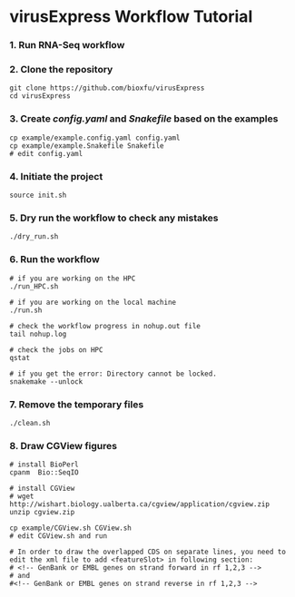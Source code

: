 # virusExpress Workflow Tutorial

### 1. Run RNA-Seq workflow

### 2. Clone the repository
```
git clone https://github.com/bioxfu/virusExpress
cd virusExpress
```

### 3. Create *config.yaml* and *Snakefile* based on the examples
```
cp example/example.config.yaml config.yaml
cp example/example.Snakefile Snakefile
# edit config.yaml
```

### 4. Initiate the project
```
source init.sh
```

### 5. Dry run the workflow to check any mistakes
```
./dry_run.sh
```

### 6. Run the workflow
```
# if you are working on the HPC
./run_HPC.sh

# if you are working on the local machine
./run.sh

# check the workflow progress in nohup.out file
tail nohup.log 

# check the jobs on HPC
qstat

# if you get the error: Directory cannot be locked.
snakemake --unlock 
```

### 7. Remove the temporary files
```
./clean.sh
```

### 8. Draw CGView figures
```
# install BioPerl
cpanm  Bio::SeqIO

# install CGView
# wget http://wishart.biology.ualberta.ca/cgview/application/cgview.zip
unzip cgview.zip

cp example/CGView.sh CGView.sh
# edit CGView.sh and run

# In order to draw the overlapped CDS on separate lines, you need to edit the xml file to add <featureSlot> in following section: 
# <!-- GenBank or EMBL genes on strand forward in rf 1,2,3 -->
# and 
#<!-- GenBank or EMBL genes on strand reverse in rf 1,2,3 -->
```